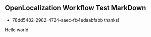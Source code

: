 ## OpenLocalization Workflow Test MarkDown
* 78dd5482-2982-4724-aaec-fb4edaabfabb 
thanks!

Hello world